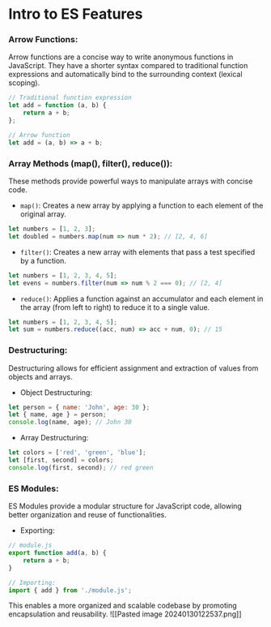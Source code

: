 # Intro to ES Features
### Arrow Functions:
Arrow functions are a concise way to write anonymous functions in JavaScript. They have a shorter syntax compared to traditional function expressions and automatically bind to the surrounding context (lexical scoping).

```javascript
// Traditional function expression
let add = function (a, b) {
    return a + b;
};

// Arrow function
let add = (a, b) => a + b;
```

### Array Methods (map(), filter(), reduce()):
These methods provide powerful ways to manipulate arrays with concise code.

- `map()`: Creates a new array by applying a function to each element of the original array.

```javascript
let numbers = [1, 2, 3];
let doubled = numbers.map(num => num * 2); // [2, 4, 6]
```

- `filter()`: Creates a new array with elements that pass a test specified by a function.

```javascript
let numbers = [1, 2, 3, 4, 5];
let evens = numbers.filter(num => num % 2 === 0); // [2, 4]
```

- `reduce()`: Applies a function against an accumulator and each element in the array (from left to right) to reduce it to a single value.

```javascript
let numbers = [1, 2, 3, 4, 5];
let sum = numbers.reduce((acc, num) => acc + num, 0); // 15
```

### Destructuring:
Destructuring allows for efficient assignment and extraction of values from objects and arrays.

- Object Destructuring:

```javascript
let person = { name: 'John', age: 30 };
let { name, age } = person;
console.log(name, age); // John 30
```

- Array Destructuring:
```javascript
let colors = ['red', 'green', 'blue'];
let [first, second] = colors;
console.log(first, second); // red green
```
### ES Modules:
ES Modules provide a modular structure for JavaScript code, allowing better organization and reuse of functionalities.

- Exporting:
```javascript
// module.js
export function add(a, b) {
    return a + b;
}

// Importing:
import { add } from './module.js';
```

This enables a more organized and scalable codebase by promoting encapsulation and reusability.
![[Pasted image 20240130122537.png]]
